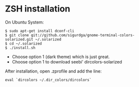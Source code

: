 ZSH installation
=================

On Ubuntu System:

```
$ sudo apt-get install dconf-cli
$ git clone git://github.com/sigurdga/gnome-terminal-colors-solarized.git ~/.solarized
$ cd ~/.solarized
$ ./install.sh
```

- Choose option 1 (dark theme) which is just great.
- Choose option 1 to download seebi' dircolors-solarized

After installation, open .zprofile and add the line:

```
eval `dircolors ~/.dir_colors/dircolors`
```

